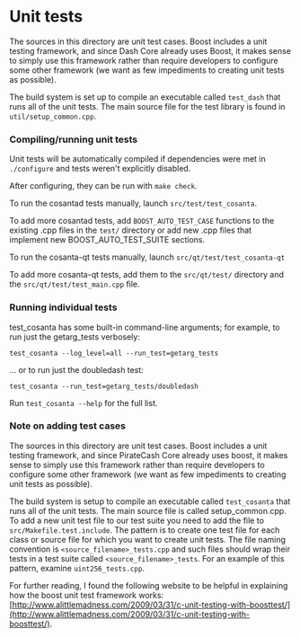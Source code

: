 # Unit tests

The sources in this directory are unit test cases. Boost includes a
unit testing framework, and since Dash Core already uses Boost, it makes
sense to simply use this framework rather than require developers to
configure some other framework (we want as few impediments to creating
unit tests as possible).

The build system is set up to compile an executable called `test_dash`
that runs all of the unit tests. The main source file for the test library is found in
`util/setup_common.cpp`.

### Compiling/running unit tests

Unit tests will be automatically compiled if dependencies were met in `./configure`
and tests weren't explicitly disabled.

After configuring, they can be run with `make check`.

To run the cosantad tests manually, launch `src/test/test_cosanta`.

To add more cosantad tests, add `BOOST_AUTO_TEST_CASE` functions to the existing
.cpp files in the `test/` directory or add new .cpp files that
implement new BOOST_AUTO_TEST_SUITE sections.

To run the cosanta-qt tests manually, launch `src/qt/test/test_cosanta-qt`

To add more cosanta-qt tests, add them to the `src/qt/test/` directory and
the `src/qt/test/test_main.cpp` file.

### Running individual tests

test_cosanta has some built-in command-line arguments; for
example, to run just the getarg_tests verbosely:

    test_cosanta --log_level=all --run_test=getarg_tests

... or to run just the doubledash test:

    test_cosanta --run_test=getarg_tests/doubledash

Run `test_cosanta --help` for the full list.

### Note on adding test cases

The sources in this directory are unit test cases.  Boost includes a
unit testing framework, and since PirateCash Core already uses boost, it makes
sense to simply use this framework rather than require developers to
configure some other framework (we want as few impediments to creating
unit tests as possible).

The build system is setup to compile an executable called `test_cosanta`
that runs all of the unit tests.  The main source file is called
setup_common.cpp. To add a new unit test file to our test suite you need
to add the file to `src/Makefile.test.include`. The pattern is to create
one test file for each class or source file for which you want to create
unit tests.  The file naming convention is `<source_filename>_tests.cpp`
and such files should wrap their tests in a test suite
called `<source_filename>_tests`. For an example of this pattern,
examine `uint256_tests.cpp`.

For further reading, I found the following website to be helpful in
explaining how the boost unit test framework works:
[http://www.alittlemadness.com/2009/03/31/c-unit-testing-with-boosttest/](http://www.alittlemadness.com/2009/03/31/c-unit-testing-with-boosttest/).
